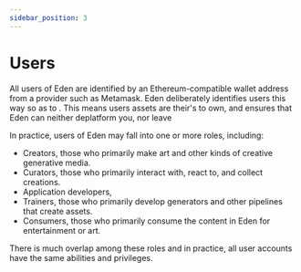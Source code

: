 ```yaml
---
sidebar_position: 3
---
```


# Users

All users of Eden are identified by an Ethereum-compatible wallet address from a provider such as Metamask. Eden deliberately identifies users this way so as to . This means users assets are their's to own, and ensures that Eden can neither deplatform you, nor leave

In practice, users of Eden may fall into one or more roles, including:

* Creators, those who primarily make art and other kinds of creative generative media.
* Curators, those who primarily interact with, react to, and collect creations.
* Application developers, 
* Trainers, those who primarily develop generators and other pipelines that create assets.
* Consumers, those who primarily consume the content in Eden for entertainment or art.

There is much overlap among these roles and in practice, all user accounts have the same abilities and privileges.
